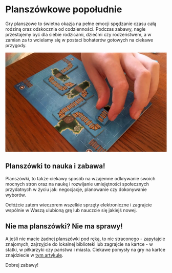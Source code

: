# Planszówkowe popołudnie

Gry planszowe to świetna okazja na pełne emocji spędzanie czasu całą rodziną oraz odskocznia od codzienności. Podczas zabawy, nagle przestajemy być dla siebie rodzicami, dziećmi czy rodzeństwem, a w zamian za to wcielamy się w postaci bohaterów gotowych na ciekawe przygody.

![Planszówki](/img/2020-12-15.jpg)

## Planszówki to nauka i zabawa!

Planszówki, to także ciekawy sposób na wzajemne odkrywanie swoich mocnych stron oraz na naukę i rozwijanie umiejętności społecznych przydatnych w życiu jak: negocjacje, planowanie czy dokonywanie wyborów.

Odłóżcie zatem wieczorem wszelkie sprzęty elektroniczne i zagrajcie wspólnie w Waszą ulubioną grę lub nauczcie się jakiejś nowej.

## Nie ma planszówki? Nie ma sprawy!

A jeśli nie macie żadnej planszówki pod ręką, to nic straconego - zapytajcie znajomych, zajrzyjcie do lokalnej biblioteki lub zagrajcie na kartce - w statki, w piłkarzyki czy państwa i miasta. Ciekawe pomysły na gry na kartce znajdziecie w [tym artykule](https://zabawnik.org/wystarczy-kartka-i-dlugopis).

Dobrej zabawy!
